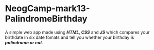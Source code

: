 # NeogCamp-mark13-PalindromeBirthday

A simple web app made using <em><strong>HTML, CSS</strong></em> and <em><strong>JS</strong></em> which compares your birthdate in six date fomats and tell you whether your birthday is <em><strong>palindrome or not</strong></em>.
